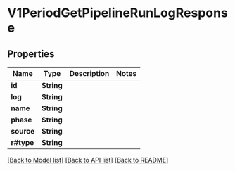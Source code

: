# V1PeriodGetPipelineRunLogResponse

## Properties

Name | Type | Description | Notes
------------ | ------------- | ------------- | -------------
**id** | **String** |  | 
**log** | **String** |  | 
**name** | **String** |  | 
**phase** | **String** |  | 
**source** | **String** |  | 
**r#type** | **String** |  | 

[[Back to Model list]](../README.md#documentation-for-models) [[Back to API list]](../README.md#documentation-for-api-endpoints) [[Back to README]](../README.md)


